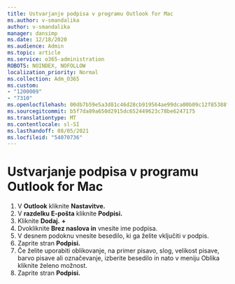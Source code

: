 ```yaml
---
title: Ustvarjanje podpisa v programu Outlook for Mac
ms.author: v-smandalika
author: v-smandalika
manager: dansimp
ms.date: 12/18/2020
ms.audience: Admin
ms.topic: article
ms.service: o365-administration
ROBOTS: NOINDEX, NOFOLLOW
localization_priority: Normal
ms.collection: Adm_O365
ms.custom:
- "1200009"
- "7310"
ms.openlocfilehash: 00db7b59e5a3d81c46d28cb919564ae99dca00b09c12f85388f5c419647dad01
ms.sourcegitcommit: b5f7da89a650d2915dc652449623c78be6247175
ms.translationtype: MT
ms.contentlocale: sl-SI
ms.lasthandoff: 08/05/2021
ms.locfileid: "54070736"
---
```

# <a name="create-a-signature-in-outlook-for-mac"></a>Ustvarjanje podpisa v programu Outlook for Mac

1.  V **Outlook** kliknite **Nastavitve.**
2.  V **razdelku E-pošta** kliknite **Podpisi.**
3.  Kliknite **Dodaj.** **+**
4.  Dvokliknite **Brez naslova in** vnesite ime podpisa.
5.  V desnem podoknu vnesite besedilo, ki ga želite vključiti v podpis.
6.  Zaprite stran **Podpisi.**
7.  Če želite uporabiti oblikovanje, na primer pisavo, slog, velikost pisave, barvo pisave ali označevanje, izberite besedilo in nato v meniju Oblika kliknite želeno možnost.
8.  Zaprite stran **Podpisi.**
